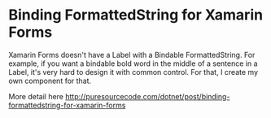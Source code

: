 # Binding FormattedString for Xamarin Forms

Xamarin Forms doesn't have a Label with a Bindable FormattedString. For example, if you want a bindable bold word in the middle of a sentence in a Label, it's very hard to design it with common control. For that, I create my own component for that.

More detail here http://puresourcecode.com/dotnet/post/binding-formattedstring-for-xamarin-forms
